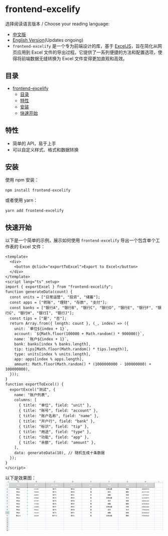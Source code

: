 # frontend-excelify

选择阅读语言版本 / Choose your reading language:

- [中文版](README.md)
- [English Version](README.en.md)(Updates ongoing)
- `frontend-excelify` 是一个专为前端设计的库，基于 [ExcelJS](https://github.com/exceljs/exceljs)，旨在简化从网页应用到 Excel 文件的导出过程。它提供了一系列便捷的方法和配置选项，使得将前端数据无缝转换为 Excel 文件变得更加直观和高效。

## 目录

- [frontend-excelify](#frontend-excelify)
  - [目录](#目录)
  - [特性](#特性)
  - [安装](#安装)
  - [快速开始](#快速开始)

## 特性

- 简单的 API，易于上手
- 可以自定义样式、格式和数据转换

## 安装

使用 npm 安装：

`npm install frontend-excelify`

或者使用 yarn：

`yarn add frontend-excelify`

## 快速开始

以下是一个简单的示例，展示如何使用 `frontend-excelify` 导出一个包含单个工作表的 Excel 文件：

```
<template>
  <div>
    <button @click="exportToExcel">Export to Excel</button>
  </div>
</template>
<script lang="ts" setup>
import { exportExcel } from "frontend-excelify";
function generateData(count) {
  const units = ["日常运营", "投资", "储蓄"];
  const apps = ["转账", "理财", "存款", "支付"];
  const banks = ["银行A", "银行B", "银行C", "银行D", "银行E", "银行F", "银行G", "银行H", "银行I", "银行J"];
  const tips = ["是", "否"];
  return Array.from({ length: count }, (_, index) => ({
    unit: `单位${index + 1}`,
    account: `${Math.floor(100000 + Math.random() * 900000)}`,
    name: `账户${index + 1}`,
    bank: banks[index % banks.length],
    tip: tips[Math.floor(Math.random() * tips.length)],
    type: units[index % units.length],
    app: apps[index % apps.length],
    amount: Math.floor(Math.random() * (1000000000 - 100000000) + 100000000),
  }));
}
function exportToExcel() {
  exportExcel("测试", {
    name: "账户列表",
    columns: [
      { title: "单位", field: "unit" },
      { title: "账号", field: "account" },
      { title: "账户名称", field: "name" },
      { title: "开户行", field: "bank" },
      { title: "标识", field: "tip" },
      { title: "用途", field: "type" },
      { title: "功能", field: "app" },
      { title: "余额", field: "amount" },
    ],
    data: generateData(10), // 随机生成十条数据
  });
}
</script>
```

以下是效果图：
![效果图](https://github.com/isamxus/frontend-excelify-assets/blob/09bd3b36d1868f669ef02bfc64157133da9b5776/%E5%9F%BA%E7%A1%80%E5%AF%BC%E5%87%BA.png)
